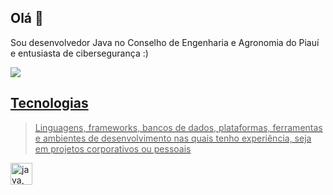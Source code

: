 ## Olá 👋

Sou desenvolvedor Java no Conselho de Engenharia e Agronomia do Piauí e entusiasta de cibersegurança :)
<div>
<a href="https://www.linkedin.com/in/kvitorr/" target="_blank"><img loading="lazy" src="https://img.shields.io/badge/-LinkedIn-%230077B5?style=for-the-badge&logo=linkedin&logoColor=white" target="_blank"/>   
</div>


## Tecnologias

>Linguagens, frameworks, bancos de dados, plataformas, ferramentas e ambientes de desenvolvimento nas quais tenho experiência, seja em projetos corporativos ou pessoais

<a href="https://skillicons.dev">
  <img height="35px" src="https://skillicons.dev/icons?i=java,spring,nodejs,ts,js,express,nestjs,mongodb,postgres,git,docker,linux,vscode,github,md&perline=50" alt="java, spring, springboot, mongodb, postgresql, 
 git, docker, linux, bash" title="java, spring, springboot, mongodb, postgresql, 
 git, docker, linux, bash">
</a>


<!--- ### Artigos
>Minhas principais publicações

* `Medium` - [AWS Food Fair API: Um CRUD com serviços da AWS e testes automatizados de integração e end-to-end](https://medium.com/@marcusviniciusfa/aws-food-fair-api-3244aa843d70)
--->
